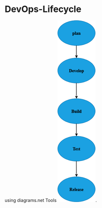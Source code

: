 # DevOps-Lifecycle
using diagrams.net Tools
![image_alt](https://github.com/yaminisivapavani2006/DevOps-Lifecycle/blob/main/DevOPs_lifecycle.drawio.png).
